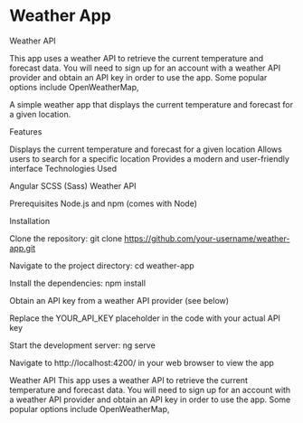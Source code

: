 # Weather App


Weather API

This app uses a weather API to retrieve the current temperature and forecast data. You will need to sign up for an account with a weather API provider and obtain an API key in order to use the app. Some popular options include OpenWeatherMap,


A simple weather app that displays the current temperature and forecast for a given location.

Features

Displays the current temperature and forecast for a given location
Allows users to search for a specific location
Provides a modern and user-friendly interface
Technologies Used

Angular
  SCSS (Sass)
  Weather API
  
 Prerequisites
  Node.js and npm (comes with Node)
  
Installation

Clone the repository: git clone https://github.com/your-username/weather-app.git

Navigate to the project directory: cd weather-app

Install the dependencies: npm install

Obtain an API key from a weather API provider (see below)

Replace the YOUR_API_KEY placeholder in the code with your actual API key

Start the development server: ng serve

Navigate to http://localhost:4200/ in your web browser to view the app


Weather API
This app uses a weather API to retrieve the current temperature and forecast data. You will need to sign up for an account with a weather API provider and obtain an API key in order to use the app. Some popular options include OpenWeatherMap,



